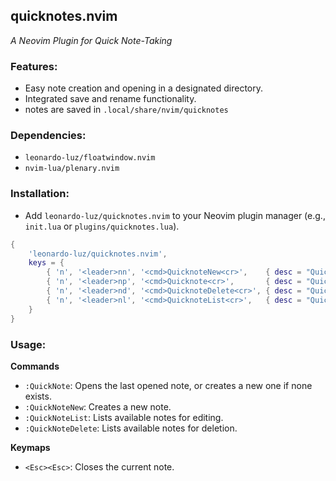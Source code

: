 ## quicknotes.nvim

*A Neovim Plugin for Quick Note-Taking*

### **Features:**

* Easy note creation and opening in a designated directory.
* Integrated save and rename functionality.
* notes are saved in `.local/share/nvim/quicknotes`

### **Dependencies:**

* `leonardo-luz/floatwindow.nvim`
* `nvim-lua/plenary.nvim`

### **Installation:** 

* Add `leonardo-luz/quicknotes.nvim` to your Neovim plugin manager (e.g., `init.lua` or `plugins/quicknotes.lua`).

```lua
{ 
    'leonardo-luz/quicknotes.nvim',
    keys = {
        { 'n', '<leader>nn', '<cmd>QuicknoteNew<cr>',    { desc = "Quick [N]ote [N]ew " } },
        { 'n', '<leader>np', '<cmd>Quicknote<cr>',       { desc = "Quick [N]ote [P]revious" } },
        { 'n', '<leader>nd', '<cmd>QuicknoteDelete<cr>', { desc = "Quick [N]ote [D]elete List" } },
        { 'n', '<leader>nl', '<cmd>QuicknoteList<cr>',   { desc = "Quick [N]ote [L]ist" } },
    }
}
```

### **Usage:**

**Commands**

* `:QuickNote`: Opens the last opened note, or creates a new one if none exists.
* `:QuickNoteNew`: Creates a new note.
* `:QuickNoteList`: Lists available notes for editing.
* `:QuickNoteDelete`: Lists available notes for deletion.

**Keymaps**

* `<Esc><Esc>`: Closes the current note.
